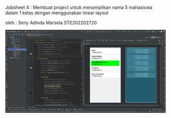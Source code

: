 Jobsheet 4 : Membuat project untuk menampilkan nama 5
mahasiswa dalam 1 kelas dengan menggunakan linear layout

oleh : Seny Adinda Marsela STE202202720

![](https://github.com/SenyAdinda/Seny_Jobsheet4/blob/main/Seny_Jobsheet4.png)

